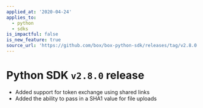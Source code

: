 ```yaml
---
applied_at: '2020-04-24'
applies_to:
  - python
  - sdks
is_impactful: false
is_new_feature: true
source_url: 'https://github.com/box/box-python-sdk/releases/tag/v2.8.0'
---
```

# Python SDK `v2.8.0` release

- Added support for token exchange using shared links
- Added the ability to pass in a SHA1 value for file uploads